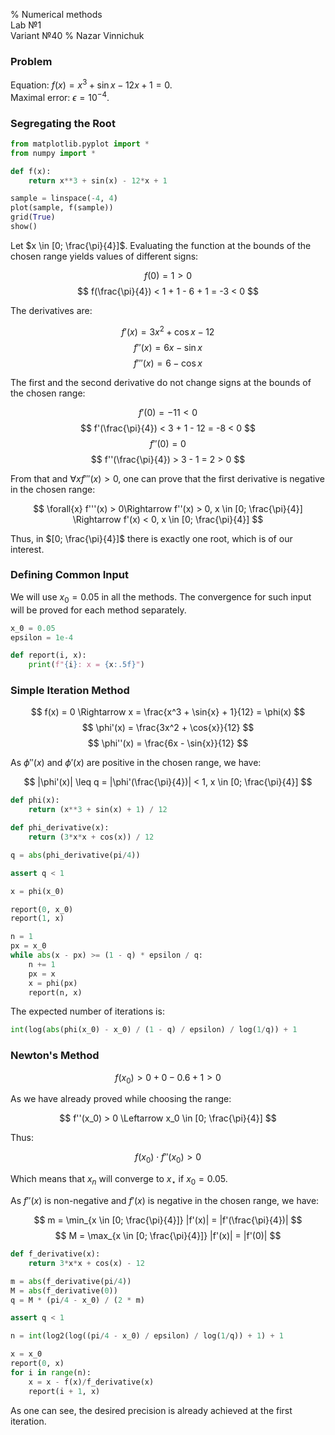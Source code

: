 % Numerical methods <br> Lab №1 <br> Variant №40
% Nazar Vinnichuk

### Problem

Equation: $f(x) = x^3 + \sin{x} - 12x + 1 = 0$. <br>
Maximal error: $\epsilon = 10^{-4}$.

### Segregating the Root

```python
from matplotlib.pyplot import *
from numpy import *

def f(x):
    return x**3 + sin(x) - 12*x + 1

sample = linspace(-4, 4)
plot(sample, f(sample))
grid(True)
show()
```

Let $x \in [0; \frac{\pi}{4}]$. Evaluating the function at the bounds of the
chosen range yields values of different signs:

$$ f(0) = 1 > 0 $$
$$ f(\frac{\pi}{4}) < 1 + 1 - 6 + 1 = -3 < 0 $$

The derivatives are:

$$ f'(x) = 3x^2 + \cos{x} - 12 $$
$$ f''(x) = 6x - \sin{x} $$
$$ f'''(x) = 6 - \cos{x} $$

The first and the second derivative do not change signs at the bounds of the
chosen range:

$$ f'(0) = -11 < 0 $$
$$ f'(\frac{\pi}{4}) < 3 + 1 - 12 = -8 < 0 $$
$$ f''(0) = 0 $$
$$ f''(\frac{\pi}{4}) > 3 - 1 = 2 > 0 $$

From that and $\forall{x} f'''(x) > 0$, one can prove that the first
derivative is negative in the chosen range:

$$
\forall{x} f'''(x) > 0\Rightarrow
f''(x) > 0, x \in [0; \frac{\pi}{4}] \Rightarrow
f'(x) < 0, x \in [0; \frac{\pi}{4}]
$$

Thus, in $[0; \frac{\pi}{4}]$ there is exactly one root, which is of our interest.

### Defining Common Input

We will use  $x_0 = 0.05$ in all the methods.
The convergence for such input will be proved for each method separately.

```python
x_0 = 0.05
epsilon = 1e-4

def report(i, x):
    print(f"{i}: x = {x:.5f}")
```

### Simple Iteration Method

$$ f(x) = 0 \Rightarrow x = \frac{x^3 + \sin{x} + 1}{12} = \phi(x) $$
$$ \phi'(x) = \frac{3x^2 + \cos{x}}{12} $$
$$ \phi''(x) = \frac{6x - \sin{x}}{12} $$

As $\phi''(x)$ and $\phi'(x)$ are positive in the chosen range, we have:

$$ |\phi'(x)| \leq q = |\phi'(\frac{\pi}{4})| < 1, x \in [0; \frac{\pi}{4}] $$

```python
def phi(x):
    return (x**3 + sin(x) + 1) / 12

def phi_derivative(x):
    return (3*x*x + cos(x)) / 12

q = abs(phi_derivative(pi/4))

assert q < 1

x = phi(x_0)

report(0, x_0)
report(1, x)

n = 1
px = x_0
while abs(x - px) >= (1 - q) * epsilon / q:
    n += 1
    px = x
    x = phi(px)
    report(n, x)
```

The expected number of iterations is:

```python
int(log(abs(phi(x_0) - x_0) / (1 - q) / epsilon) / log(1/q)) + 1
```

### Newton's Method

$$ f(x_0) > 0 + 0 - 0.6 + 1 > 0 $$

As we have already proved while choosing the range:

$$ f''(x_0) > 0 \Leftarrow x_0 \in [0; \frac{\pi}{4}] $$

Thus:

$$ f(x_0) \cdot f''(x_0) > 0 $$

Which means that $x_n$ will converge to $x_{\star}$ if $x_0 = 0.05$.

As $f''(x)$ is non-negative and $f'(x)$ is negative in the chosen range, we have:

$$ m = \min_{x \in [0; \frac{\pi}{4}]} |f'(x)| = |f'(\frac{\pi}{4})| $$
$$ M = \max_{x \in [0; \frac{\pi}{4}]} |f'(x)| = |f'(0)| $$

```python
def f_derivative(x):
    return 3*x*x + cos(x) - 12

m = abs(f_derivative(pi/4))
M = abs(f_derivative(0))
q = M * (pi/4 - x_0) / (2 * m)

assert q < 1

n = int(log2(log((pi/4 - x_0) / epsilon) / log(1/q)) + 1) + 1

x = x_0
report(0, x)
for i in range(n):
    x = x - f(x)/f_derivative(x)
    report(i + 1, x)
```

As one can see, the desired precision is already achieved at the first iteration.

<style>
    .MathJax * {
        color: inherit !important;
    }
</style>
